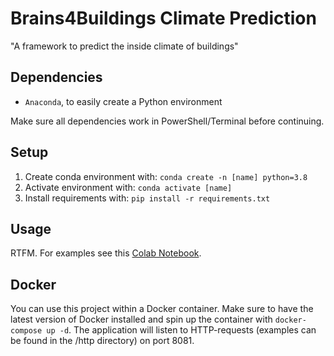 # Brains4Buildings Climate Prediction
"A framework to predict the inside climate of buildings"

## Dependencies
- `Anaconda`, to easily create a Python environment

Make sure all dependencies work in PowerShell/Terminal before continuing.

## Setup
1. Create conda environment with: `conda create -n [name] python=3.8`
2. Activate environment with: `conda activate [name]`
3. Install requirements with: `pip install -r requirements.txt`

## Usage
RTFM. For examples see this [Colab Notebook](https://colab.research.google.com/drive/17hVvRTiqt9mxTbp2X3z7_KNIE76FbVZc?usp=sharing).

## Docker
You can use this project within a Docker container. Make sure to have the latest version of Docker installed and spin up the container with `docker-compose up -d`. The application will listen to HTTP-requests (examples can be found in the /http directory) on port 8081.
